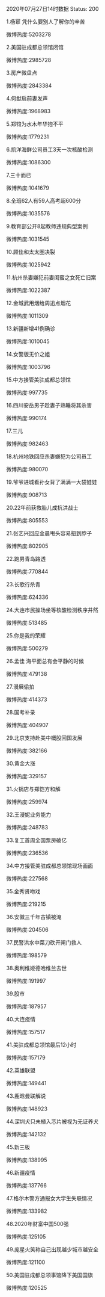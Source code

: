 2020年07月27日14时数据
Status: 200

1.杨幂 凭什么要别人了解你的辛苦

微博热度:5203278

2.美国驻成都总领馆闭馆

微博热度:2985728

3.房产微盘点

微博热度:2843384

4.何猷启前妻发声

微博热度:1968983

5.郑钧为水木年华抱不平

微博热度:1779231

6.凯洋海鲜公司员工3天一次核酸检测

微博热度:1086300

7.三十而已

微博热度:1041679

8.全班62人有59人高考超600分

微博热度:1035576

9.教育部公开8起教师违规典型案例

微博热度:1031545

10.顾佳和太太圈决裂

微博热度:1025942

11.杭州杀妻嫌犯前妻闺蜜之女死亡旧案

微博热度:1022387

12.金城武用烟给周迅点烟花

微博热度:1011309

13.新疆新增41例确诊

微博热度:1010045

14.女警版无价之姐

微博热度:1003796

15.中方接管美驻成都总领馆

微博热度:997735

16.四川安岳男子趁妻子熟睡将其杀害

微博热度:990174

17.三儿

微博热度:982463

18.杭州地铁回应杀妻嫌犯为公司员工

微博热度:980070

19.爷爷进城看孙女背了满满一大袋娃娃

微博热度:908713

20.22年前获救胎儿成抗洪战士

微博热度:805553

21.张艺兴回应金晨甩头容易扭到脖子

微博热度:802905

22.跑男青岛路透

微博热度:770844

23.长歌行杀青

微博热度:624336

24.大连市民操场坐等核酸检测秩序井然

微博热度:513485

25.你是我的荣耀

微博热度:500279

26.孟佳 海平面总有会平静的时候

微博热度:479138

27.漫展偷拍

微博热度:414373

28.国考补录

微博热度:404907

29.北京支持赴美中概股回国发展

微博热度:382166

30.黄金大涨

微博热度:329157

31.火锅店与郑恺方和解

微博热度:259974

32.王漫妮业务能力

微博热度:248783

33.复工首周全国票房破亿

微博热度:236536

34.中方接管美驻成都总领馆现场画面

微博热度:227568

35.金秀贤吻戏

微博热度:219215

36.安徽三千年古镇被淹

微博热度:204506

37.民警洪水中菜刀砍开闸门救人

微博热度:198579

38.奥利维娅德哈维兰去世

微博热度:191997

39.股市

微博热度:187957

40.大连疫情

微博热度:157517

41.美驻成都总领馆最后12小时

微博热度:157179

42.英雄联盟

微博热度:149441

43.鹿晗曼联解说

微博热度:148923

44.深圳犬只未植入芯片被视为无证养犬

微博热度:142132

45.新三板

微博热度:138995

46.新疆疫情

微博热度:137766

47.格尔木警方通报女大学生失联情况

微博热度:133982

48.2020年财富中国500强

微博热度:125105

49.庞星火笑称自己出现越少城市越安全

微博热度:121100

50.美国驻成都总领事馆降下美国国旗

微博热度:120525

